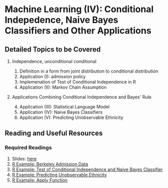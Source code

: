 # Machine Learning (IV): Conditional Indepedence, Naive Bayes Classifiers and Other Applications

## Detailed Topics to be Covered

1. Independence, unconditional conditional
  
    1. Definition in a form from joint distribution to conditional distribution
    2. Application (I): admission policy
    3. Implemenation of Test of Conditional Independence in R
    4. Application (II): Markov Chain Assumption
    
2. Applications Combining Conditional Independence and Bayes' Rule

    4. Application (III): Statistical Language Model
    5. Application (IV): Naive Bayes Classifiers
    5. Application (V): Predicting Unobservable Ethnicity
    
    
## Reading and Useful Resources

### Required Readings

1. Slides: [here](../lecture/mv03_cond_dist04.pdf)
2. [R Example: Berkeley Admission Data](../lecture/example/mv05_cond_indep00_berkeley.Rmd)
3. [R Example: Test of Conditional Independence and Naive Bayes Classifier](../lecture/example/mv05_cond_indep01.R)
4. [R Example: Predicting Unobservable Ethnicity](../lecture/example/mv05_cond_indep02.Rmd)
5. [R Example: Apply Function](../lecture/example/mv05_cond_indep03_apply.Rmd)

